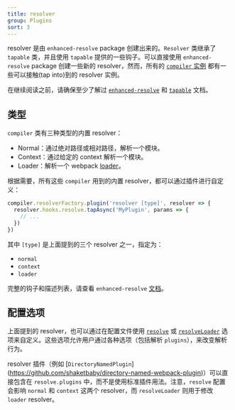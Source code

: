 ```yaml
---
title: resolver
group: Plugins
sort: 3
---
```


resolver 是由 `enhanced-resolve` package 创建出来的。`Resolver` 类继承了 `tapable` 类，并且使用 `tapable` 提供的一些钩子。可以直接使用 `enhanced-resolve` package 创建一些新的 resolver，然而，所有的 [`compiler` 实例](/api/node/#compiler-instance) 都有一些可以接触(tap into)到的 resolver 实例。

在继续阅读之前，请确保至少了解过 [`enhanced-resolve`](https://github.com/webpack/enhanced-resolve) 和 [`tapable`](/api/tapable/) 文档。


## 类型

`compiler` 类有三种类型的内置 resolver：

- Normal：通过绝对路径或相对路径，解析一个模块。
- Context：通过给定的 context 解析一个模块。
- Loader：解析一个 webpack [loader](/loaders)。

根据需要，所有这些 `compiler` 用到的内置 resolver，都可以通过插件进行自定义：

``` js
compiler.resolverFactory.plugin('resolver [type]', resolver => {
  resolver.hooks.resolve.tapAsync('MyPlugin', params => {
    // ...
  })
})
```

其中 `[type]` 是上面提到的三个 resolver 之一，指定为：

- `normal`
- `context`
- `loader`

完整的钩子和描述列表，请查看 `enhanced-resolve` [文档](https://github.com/webpack/enhanced-resolve)。


## 配置选项

上面提到的 resolver，也可以通过在配置文件使用 [`resolve`](/configuration/resolve/) 或 [`resolveLoader`](/configuration/resolve/#resolveloader) 选项来自定义。这些选项允许用户通过各种选项（包括解析 `plugins`），来改变解析行为。

resolver 插件（例如 [`DirectoryNamedPlugin`] (https://github.com/shaketbaby/directory-named-webpack-plugin)）可以直接包含在 `resolve.plugins` 中，而不是使用标准插件用法。注意，`resolve` 配置会影响 `normal` 和 `context` 这两个 resolver，而 `resolveLoader` 则用于修改 `loader` resolver。
